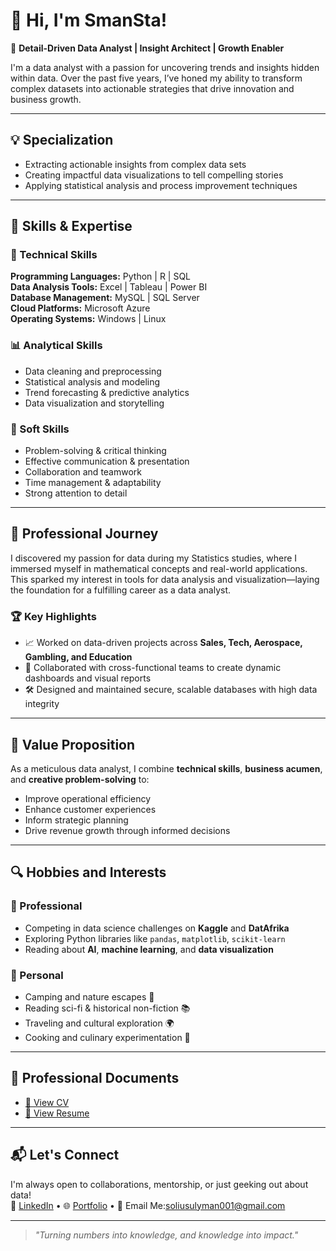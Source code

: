 # 👋 Hi, I'm SmanSta!

🎯 **Detail-Driven Data Analyst | Insight Architect | Growth Enabler**

I'm a data analyst with a passion for uncovering trends and insights hidden within data. Over the past five years, I’ve honed my ability to transform complex datasets into actionable strategies that drive innovation and business growth.

---

## 💡 Specialization

- Extracting actionable insights from complex data sets  
- Creating impactful data visualizations to tell compelling stories  
- Applying statistical analysis and process improvement techniques  

---

## 🧰 Skills & Expertise

### 🔧 Technical Skills

**Programming Languages:** Python | R | SQL  
**Data Analysis Tools:** Excel | Tableau | Power BI  
**Database Management:** MySQL | SQL Server  
**Cloud Platforms:** Microsoft Azure  
**Operating Systems:** Windows | Linux  

### 📊 Analytical Skills

- Data cleaning and preprocessing  
- Statistical analysis and modeling  
- Trend forecasting & predictive analytics  
- Data visualization and storytelling  

### 🤝 Soft Skills

- Problem-solving & critical thinking  
- Effective communication & presentation  
- Collaboration and teamwork  
- Time management & adaptability  
- Strong attention to detail  

---

## 🧭 Professional Journey

I discovered my passion for data during my Statistics studies, where I immersed myself in mathematical concepts and real-world applications. This sparked my interest in tools for data analysis and visualization—laying the foundation for a fulfilling career as a data analyst.

### 🏆 Key Highlights

- 📈 Worked on data-driven projects across **Sales, Tech, Aerospace, Gambling, and Education**
- 🤝 Collaborated with cross-functional teams to create dynamic dashboards and visual reports
- 🛠️ Designed and maintained secure, scalable databases with high data integrity  

---

## 💼 Value Proposition

As a meticulous data analyst, I combine **technical skills**, **business acumen**, and **creative problem-solving** to:

- Improve operational efficiency  
- Enhance customer experiences  
- Inform strategic planning  
- Drive revenue growth through informed decisions  

---

## 🔍 Hobbies and Interests

### 🧠 Professional

- Competing in data science challenges on **Kaggle** and **DatAfrika**  
- Exploring Python libraries like `pandas`, `matplotlib`, `scikit-learn`  
- Reading about **AI**, **machine learning**, and **data visualization**

### 🌱 Personal

- Camping and nature escapes 🌲  
- Reading sci-fi & historical non-fiction 📚  
- Traveling and cultural exploration 🌍  
- Cooking and culinary experimentation 🍳  

---

## 📄 Professional Documents

- [📑 View CV](#)  
- [📃 View Resume](#)

---

## 📬 Let's Connect

I'm always open to collaborations, mentorship, or just geeking out about data!  
💼 [LinkedIn](www.linkedin.com/in/sulyman-soliu-84308a219) • 🌐 [Portfolio](#) • 📧 Email Me:soliusulyman001@gmail.com

---

> _"Turning numbers into knowledge, and knowledge into impact."_
